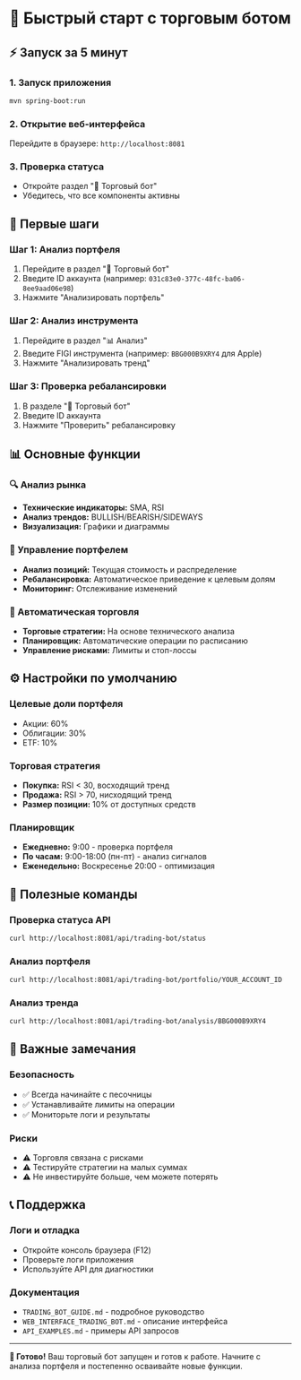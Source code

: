 # 🚀 Быстрый старт с торговым ботом

## ⚡ Запуск за 5 минут

### 1. Запуск приложения
```bash
mvn spring-boot:run
```

### 2. Открытие веб-интерфейса
Перейдите в браузере: `http://localhost:8081`

### 3. Проверка статуса
- Откройте раздел "🤖 Торговый бот"
- Убедитесь, что все компоненты активны

## 🎯 Первые шаги

### Шаг 1: Анализ портфеля
1. Перейдите в раздел "🤖 Торговый бот"
2. Введите ID аккаунта (например: `031c83e0-377c-48fc-ba06-8ee9aad06e98`)
3. Нажмите "Анализировать портфель"

### Шаг 2: Анализ инструмента
1. Перейдите в раздел "📊 Анализ"
2. Введите FIGI инструмента (например: `BBG000B9XRY4` для Apple)
3. Нажмите "Анализировать тренд"

### Шаг 3: Проверка ребалансировки
1. В разделе "🤖 Торговый бот"
2. Введите ID аккаунта
3. Нажмите "Проверить" ребалансировку

## 📊 Основные функции

### 🔍 Анализ рынка
- **Технические индикаторы:** SMA, RSI
- **Анализ трендов:** BULLISH/BEARISH/SIDEWAYS
- **Визуализация:** Графики и диаграммы

### 💼 Управление портфелем
- **Анализ позиций:** Текущая стоимость и распределение
- **Ребалансировка:** Автоматическое приведение к целевым долям
- **Мониторинг:** Отслеживание изменений

### 🤖 Автоматическая торговля
- **Торговые стратегии:** На основе технического анализа
- **Планировщик:** Автоматические операции по расписанию
- **Управление рисками:** Лимиты и стоп-лоссы

## ⚙️ Настройки по умолчанию

### Целевые доли портфеля
- Акции: 60%
- Облигации: 30%
- ETF: 10%

### Торговая стратегия
- **Покупка:** RSI < 30, восходящий тренд
- **Продажа:** RSI > 70, нисходящий тренд
- **Размер позиции:** 10% от доступных средств

### Планировщик
- **Ежедневно:** 9:00 - проверка портфеля
- **По часам:** 9:00-18:00 (пн-пт) - анализ сигналов
- **Еженедельно:** Воскресенье 20:00 - оптимизация

## 🔧 Полезные команды

### Проверка статуса API
```bash
curl http://localhost:8081/api/trading-bot/status
```

### Анализ портфеля
```bash
curl http://localhost:8081/api/trading-bot/portfolio/YOUR_ACCOUNT_ID
```

### Анализ тренда
```bash
curl http://localhost:8081/api/trading-bot/analysis/BBG000B9XRY4
```

## 🚨 Важные замечания

### Безопасность
- ✅ Всегда начинайте с песочницы
- ✅ Устанавливайте лимиты на операции
- ✅ Мониторьте логи и результаты

### Риски
- ⚠️ Торговля связана с рисками
- ⚠️ Тестируйте стратегии на малых суммах
- ⚠️ Не инвестируйте больше, чем можете потерять

## 📞 Поддержка

### Логи и отладка
- Откройте консоль браузера (F12)
- Проверьте логи приложения
- Используйте API для диагностики

### Документация
- `TRADING_BOT_GUIDE.md` - подробное руководство
- `WEB_INTERFACE_TRADING_BOT.md` - описание интерфейса
- `API_EXAMPLES.md` - примеры API запросов

---

**🎉 Готово!** Ваш торговый бот запущен и готов к работе. Начните с анализа портфеля и постепенно осваивайте новые функции. 